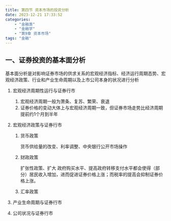 ```yaml
---
title: 第四节 资本市场的投资分析
date: 2023-12-21 17:33:52
categories: 
	- "金融类"
	- "金融学"
	- "第9章 资本市场"
tags: "金融"
---
```


## 一、证券投资的基本面分析

基本面分析是对影响证券市场的供求关系的宏观经济指标、经济运行周期态势、宏观经济政策、行业和产业生命周期以及上市公司本身的状况进行分析

1. 宏观经济周期性运行与证券行市

   1. 宏观经济周期一般为萧条、复苏、繁荣、衰退
   2. 证券价格的变动大体上与宏观经济周期一致，但证券市场走势比经济周期提前约1个月到半年

2. 宏观经济政策与证券行市

   1. 货币政策

      货币供给量的改变、利率调整、中央银行公开市场操作

   2. 财政政策

      扩张性政策、扩大
政府购买水平、提高政府转移支付水平都会使得（部分）居民收入增加，进而促进证券价格上涨；而税率的提高会抑制证券价格上涨。

   3. 汇率政策

3. 产业生命周期与证券行市

4. 公司状况与证券行市